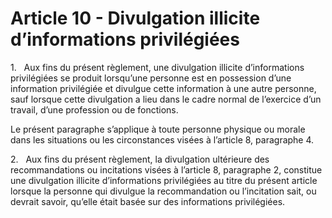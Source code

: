 # Article 10 - Divulgation illicite d’informations privilégiées


1.   Aux fins du présent règlement, une divulgation illicite d’informations privilégiées se produit lorsqu’une personne est en possession d’une information privilégiée et divulgue cette information à une autre personne, sauf lorsque cette divulgation a lieu dans le cadre normal de l’exercice d’un travail, d’une profession ou de fonctions.

Le présent paragraphe s’applique à toute personne physique ou morale dans les situations ou les circonstances visées à l’article 8, paragraphe 4.

2.   Aux fins du présent règlement, la divulgation ultérieure des recommandations ou incitations visées à l’article 8, paragraphe 2, constitue une divulgation illicite d’informations privilégiées au titre du présent article lorsque la personne qui divulgue la recommandation ou l’incitation sait, ou devrait savoir, qu’elle était basée sur des informations privilégiées.
